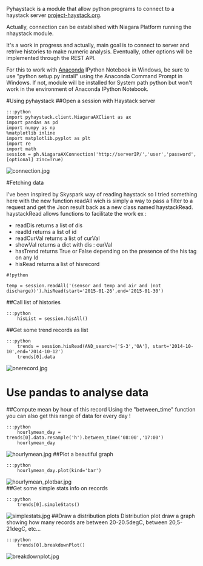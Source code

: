 Pyhaystack is a module that allow python programs to connect to a haystack server [project-haystack.org](http://www.project-haystack.org).

Actually, connection can be established with Niagara Platform running the nhaystack module.

It's a work in progress and actually, main goal is to connect to server and retrive histories to make numeric analysis. Eventually, other options will be implemented through the REST API.

For this to work with [Anaconda](http://continuum.io/downloads) IPython Notebook in Windows, be sure to use "python setup.py install" using the Anaconda Command Prompt in Windows.
If not, module will be installed for System path python but won't work in the environment of Anaconda IPython Notebook.

#Using pyhaystack
##Open a session with Haystack server

    :::python
    import pyhaystack.client.NiagaraAXClient as ax
    import pandas as pd
    import numpy as np
    %matplotlib inline
    import matplotlib.pyplot as plt
    import re
    import math
    session = ph.NiagaraAXConnection('http://serverIP/','user','password',[optional] zinc=True)

![![connection.jpg](https://bitbucket.org/repo/Anyjky/images/2185556212-connection.jpg)](https://bitbucket.org/repo/Anyjky/images/2656895067-haystack1.JPG)

#Fetching data

I've been inspired by Skyspark way of reading haystack so I tried something here with the new function readAll wich is simply a way to pass a filter to a request and get the Json result back as a new class named haystackRead. haystackRead allows functions to facilitate the work ex :

* readDis returns a list of dis
* readId returns a list of id
* readCurVal returns a list of curVal
* showVal returns a dict with dis : curVal
* hasTrend returns True or False depending on the presence of the his tag on any Id
* hisRead returns a list of hisrecord 
         
```
#!python

temp = session.readAll('(sensor and temp and air and (not discharge))').hisRead(start='2015-01-26',end='2015-01-30')

```


##Call list of histories

	:::python
		hisList = session.hisAll()

##Get some trend records as list

	:::python
		trends = session.hisRead(AND_search=['S-3','OA'], start='2014-10-10',end='2014-10-12')
		trends[0].data

![onerecord.jpg](https://bitbucket.org/repo/Anyjky/images/3727676776-onerecord.jpg)

# Use pandas to analyse data
##Compute mean by hour of this record
Using the "between_time" function you can also get this range of data for every day !

	:::python
		hourlymean_day = trends[0].data.resample('h').between_time('08:00','17:00')
		hourlymean_day

![hourlymean.jpg](https://bitbucket.org/repo/Anyjky/images/775575559-hourlymean.jpg)
##Plot a beautiful graph

	:::python
		hourlymean_day.plot(kind='bar')

![hourlymean_plotbar.jpg](https://bitbucket.org/repo/Anyjky/images/2795760219-hourlymean_plotbar.jpg)   
##Get some simple stats info on records
	
	:::python
		trends[0].simpleStats()

![simplestats.jpg](https://bitbucket.org/repo/Anyjky/images/1419979617-simplestats.jpg)
##Draw a distribution plots
Distribution plot draw a graph showing how many records are between 20-20.5degC, between 20,5-21degC, etc... 

	:::python
		trends[0].breakdownPlot()

![breakdownplot.jpg](https://bitbucket.org/repo/Anyjky/images/859471603-breakdownplot.jpg)
